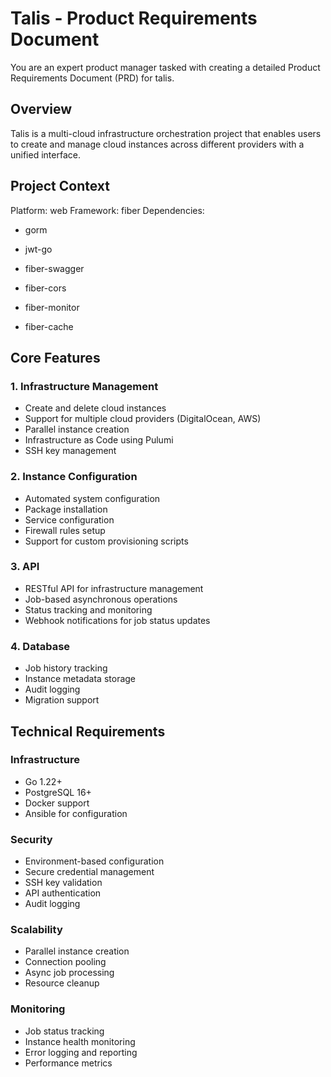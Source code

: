 # Talis - Product Requirements Document

You are an expert product manager tasked with creating a detailed Product Requirements Document (PRD) for talis. 

## Overview
Talis is a multi-cloud infrastructure orchestration project that enables users to create and manage cloud instances across different providers with a unified interface.

## Project Context
Platform: web
Framework: fiber
Dependencies: 
- gorm

- jwt-go

- fiber-swagger

- fiber-cors

- fiber-monitor

- fiber-cache


## Core Features

### 1. Infrastructure Management
- Create and delete cloud instances
- Support for multiple cloud providers (DigitalOcean, AWS)
- Parallel instance creation
- Infrastructure as Code using Pulumi
- SSH key management

### 2. Instance Configuration
- Automated system configuration
- Package installation
- Service configuration
- Firewall rules setup
- Support for custom provisioning scripts

### 3. API
- RESTful API for infrastructure management
- Job-based asynchronous operations
- Status tracking and monitoring
- Webhook notifications for job status updates

### 4. Database
- Job history tracking
- Instance metadata storage
- Audit logging
- Migration support

## Technical Requirements

### Infrastructure
- Go 1.22+
- PostgreSQL 16+
- Docker support
- Ansible for configuration

### Security
- Environment-based configuration
- Secure credential management
- SSH key validation
- API authentication
- Audit logging

### Scalability
- Parallel instance creation
- Connection pooling
- Async job processing
- Resource cleanup

### Monitoring
- Job status tracking
- Instance health monitoring
- Error logging and reporting
- Performance metrics
